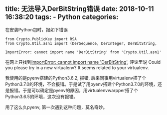 title: 无法导入DerBitString错误
date: 2018-10-11 16:38:20
tags:
    - Python
categories:
---
在安装Python包时，报如下错误
```
from Crypto.PublicKey import RSA
from Crypto.Util.asn1 import (DerSequence, DerInteger, DerBitString,
    
ImportError: cannot import name 'DerBitString' from 'Crypto.Util.asn1'
```

在网上只找到[ImportError: cannot import name 'DerBitString'](https://github.com/matlink/gplaycli/issues/147), 评论里说 Could you please try in a new virtualenv? It seems related to your virtualenv.

我使用的是pyenv搭建的Python3.6.2, 报错, 后来同事用virtualenv搭了个Python3.7.0的环境，不会报错。于是试了用pyenv搭建个Python3.7.0的环境，还是报错。于是可以确定是pyenv的原因，用virtualenvwarpper搭了个Python3.6.5的环境，这次没有报错。

用了这么久pyenv, 第一次遇到这种问题，莫名奇妙。
